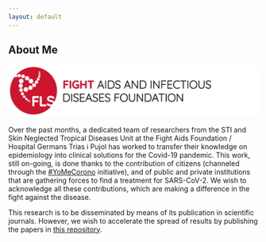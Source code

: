 ```yaml
---
layout: default
---
```


## About Me

<img class="profile-picture" src="logo_en.png">

Over the past months, a dedicated team of researchers from the STI and Skin Neglected Tropical Diseases Unit at the Fight Aids Foundation / Hospital Germans Trias i Pujol has worked to transfer their knowledge on epidemiology into clinical solutions for the Covid-19 pandemic. This work, still on-going, is done thanks to the contribution of citizens (channeled through the [#YoMeCorono](https://www.yomecorono.com/) initiative), and of public and private institutions that are gathering forces to find a treatment for SARS-CoV-2. We wish to acknowledge all these contributions, which are making a difference in the fight against the disease. 

This research is to be disseminated by means of its publication in scientific journals. However, we wish to accelerate the spread of results by publishing the papers in [this repository](.).
